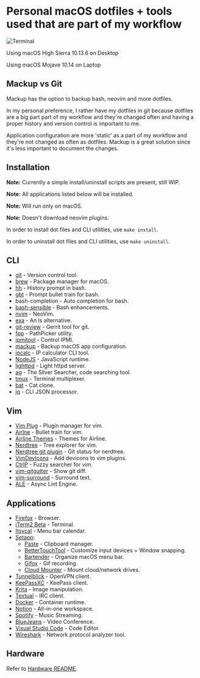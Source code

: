 # Personal macOS dotfiles + tools used that are part of my workflow

![Terminal](https://i.imgur.com/zsUKBHt.png)

Using macOS High Sierra 10.13.6 on Desktop

Using macOS Mojave 10.14 on Laptop

## Mackup vs Git

Mackup has the option to backup bash, neovim and more dotfiles.

In my personal preference, I rather have my dotfiles in git because dotfiles are a big part part of my workflow and they're changed often and having a proper history and version control is important to me.

Application configuration are more 'static' as a part of my workflow and they're not changed as often as dotfiles. Mackup is a great solution since it's less important to document the changes.

## Installation

**Note:** Currently a simple install/uninstall scripts are present, still WIP.

**Note:** All applications listed below will be installed.

**Note:** Will run only on macOS.

**Note:** Doesn't download neovim plugins.

In order to install dot files and CLI utilities, use `make install`.

In order to uninstall dot files and CLI utilities, use `make uninstall`.

## CLI

* [git](https://git-scm.com/) - Version control tool.
* [brew](https://brew.sh/) - Package manager for macOS.
* [hh](https://github.com/dvorka/hstr) - History prompt in bash.
* [gbt](https://github.com/jtyr/gbt) - Prompt bullet train for bash.
* bash-completion - Auto completion for bash.
* [bash-sensible](https://github.com/mrzool/bash-sensible) - Bash enhancements.
* [nvim](https://github.com/neovim/neovim) - NeoVim.
* [exa](https://github.com/ogham/exa) - An ls alternative.
* [git-review](https://www.mediawiki.org/wiki/Gerrit/git-review) - Gerrit tool for git.
* [fpp](https://github.com/facebook/PathPicker) - PathPicker utility.
* [ipmitool](https://github.com/ipmitool/ipmitool) - Control IPMI.
* [mackup](https://github.com/lra/mackup) - Backup macOS app configuration.
* [ipcalc](http://jodies.de/ipcalc-archive/ipcalc-0.41/ipcalc) - IP calculator CLI tool.
* [NodeJS](https://nodejs.org/en/) - JavaScript runtime.
* [lighttpd](https://redmine.lighttpd.net/projects/lighttpd/wiki) - Light httpd server.
* [ag](https://github.com/ggreer/the_silver_searcher) - The Silver Searcher, code searching tool.
* [tmux](https://github.com/tmux/tmux) - Terminal multiplexer.
* [bat](https://github.com/sharkdp/bat) - Cat clone.
* [jq](https://github.com/stedolan/jq) - CLI JSON processor.

## Vim

* [Vim Plug](https://github.com/junegunn/vim-plug) - Plugin manager for vim.
* [Airlne](https://github.com/vim-airline/vim-airline) - Bullet train for vim.
* [Airline Themes](https://github.com/vim-airline/vim-airline-themes) - Themes for Airline.
* [Nerdtree](https://github.com/scrooloose/nerdtree) - Tree explorer for vim.
* [Nerdtree git plugin](https://github.com/Xuyuanp/nerdtree-git-plugin) - Git status for nerdtree.
* [VimDevIcons](https://github.com/ryanoasis/vim-devicons) - Add devicons to vim plugins.
* [CtrlP](https://github.com/ctrlpvim/ctrlp.vim) - Fuzzy searcher for vim.
* [vim-gitgutter](https://github.com/airblade/vim-gitgutter) - Show git diff.
* [vim-surround](https://github.com/tpope/vim-surround) - Surround text.
* [ALE](https://github.com/w0rp/ale) - Async Lint Engine.

## Applications

* [Firefox](https://www.mozilla.org/en-US/firefox/) - Browser.
* [iTerm2 Beta](https://www.iterm2.com/downloads.html) - Terminal.
* [Itsycal](https://www.mowglii.com/itsycal/) - Menu bar calendar.
* [Setapp](https://setapp.com/):
  * [Paste](https://pasteapp.me/) - Clipboard manager.
  * [BetterTouchTool](https://folivora.ai/) - Customize input devices + Window snapping.
  * [Bartender](https://www.macbartender.com/) - Organize macOS menu bar.
  * [Gifox](https://gifox.io/) - Gif recording.
  * [Cloud Mounter](https://cloudmounter.net/) - Mount cloud/network drives.
* [Tunnelblick](https://tunnelblick.net/) - OpenVPN client.
* [KeePassXC](https://keepassxc.org/) - KeePass client.
* [Krita](https://krita.org/en/) - Image manipulation.
* [Textual](https://github.com/Codeux-Software/Textual) - IRC client.
* [Docker](https://www.docker.com/) - Container runtime.
* [Notion](https://www.notion.so/) - All-in-one workspace.
* [Spotify](https://www.spotify.com/) - Music Streaming.
* [BlueJeans](https://www.bluejeans.com/) - Video Conference.
* [Visual Studio Code](https://code.visualstudio.com/) - Code Editor.
* [Wireshark](https://www.wireshark.org/) - Network protocol analyzer tool.

## Hardware

Refer to [Hardware README](https://github.com/VKhitrin/macos-env/tree/master/Hardware).
